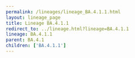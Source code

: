 ```yaml
---
permalink: /lineages/lineage_BA.4.1.1.html
layout: lineage_page
title: Lineage BA.4.1.1
redirect_to: ../lineage.html?lineage=BA.4.1.1
lineage: BA.4.1.1
parent: BA.4.1
children: ['BA.4.1.1']
---
```

